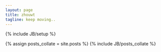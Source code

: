 ```yaml
---
layout: page
title: zhouwt
tagline: keep moving..
---
```

{% include JB/setup %}

<div class="row-fluid">
  <div class="span12">   
    {% assign posts_collate = site.posts %}
    {% include JB/posts_collate %}
  </div>
</div>




